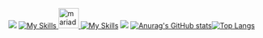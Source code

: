 ![](https://komarev.com/ghpvc/?username=hosoya17)
[![My Skills](https://skillicons.dev/icons?i=c,cs,py,php,js,html,css,mysql)](https://skillicons.dev)<a href="https://mariadb.org/" target="_blank" rel="noreferrer">
  <img src="https://www.vectorlogo.zone/logos/mariadb/mariadb-icon.svg" alt="mariadb" width="40" height="40"/>
</a>
[![My Skills](https://skillicons.dev/icons?i=linux)](https://skillicons.dev)
![](https://github-profile-summary-cards.vercel.app/api/cards/profile-details?username=hosoya17&theme=tokyonight)
[![Anurag's GitHub stats](https://github-readme-stats.vercel.app/api?username=hosoya17&show_icons=true&theme=tokyonight)](https://github.com/anuraghazra/github-readme-stats)[![Top Langs](https://github-readme-stats.vercel.app/api/top-langs/?username=hosoya17&layout=compact&theme=tokyonight)](https://github.com/anuraghazra/github-readme-stats)
